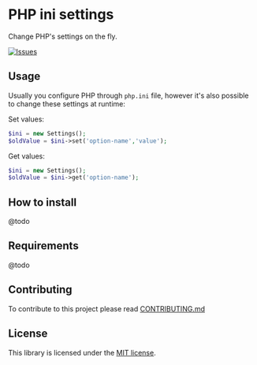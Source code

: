 PHP ini settings
================

Change PHP's settings on the fly.

[![Issues](https://img.shields.io/github/issues/jawira/php-ini-settings.svg?label=HuBoard&color=694DC2)](https://huboard.com/jawira/php-ini-settings)

<!--
BADGES:
https://github.com/php-pds/badges
https://poser.pugx.org/
https://php-eye.com/about#badges
https://phppackages.org/p/jawira/case-converter
-->

Usage
-----

Usually you configure PHP through `php.ini` file, however it's also possible to 
change these settings at runtime: 

Set values:

```php
$ini = new Settings();
$oldValue = $ini->set('option-name','value');
```

Get values:

```php
$ini = new Settings();
$oldValue = $ini->get('option-name');
```

How to install
--------------

@todo

Requirements
------------

@todo

Contributing
------------

To contribute to this project please read [CONTRIBUTING.md](./CONTRIBUTING.md)

License
-------

This library is licensed under the [MIT license](LICENSE.md).
